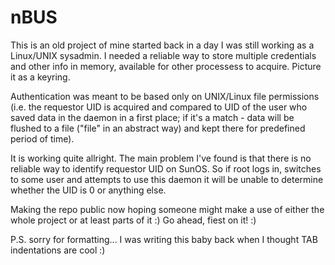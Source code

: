 # nBUS

This is an old project of mine started back in a day I was still working as a Linux/UNIX sysadmin. I needed a reliable way to store multiple credentials and other info in memory, available for other processess to acquire. Picture it as a keyring.

Authentication was meant to be based only on UNIX/Linux file permissions (i.e. the requestor UID is acquired and compared to UID of the user who saved data in the daemon in a first place; if it's a match - data will be flushed to a file ("file" in an abstract way) and kept there for predefined period of time).

It is working quite allright. The main problem I've found is that there is no reliable way to identify requestor UID on SunOS. So if root logs in, switches to some user and attempts to use this daemon it will be unable to determine whether the UID is 0 or anything else.

Making the repo public now hoping someone might make a use of either the whole project or at least parts of it :) Go ahead, fiest on it! :)

P.S. sorry for formatting... I was writing this baby back when I thought TAB indentations are cool :)
